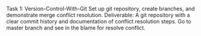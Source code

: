 Task 1: Version-Control-With-Git
Set up git repository, create branches, and demonstrate merge conflict resolution.
Deliverable: A git repository with a clear commit history and documentation of conflict resolution steps.
Go to master branch and see in the blame for resolve conflict.
